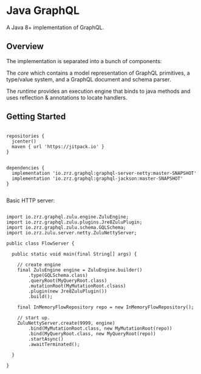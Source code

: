 # Java GraphQL

A Java 8+ implementation of GraphQL.

## Overview

The implementation is separated into a bunch of components:

The *core* which contains a model representation of GraphQL primitives, a type/value system, and a GraphQL document and schema parser. 

The *runtime* provides an execution engine that binds to java methods and uses reflection & annotations to locate handlers. 

## Getting Started

```

repositories {
  jcenter()
  maven { url 'https://jitpack.io' }
}


dependencies {
  implementation 'io.zrz.graphql:graphql-server-netty:master-SNAPSHOT'
  implementation 'io.zrz.graphql:graphql-jackson:master-SNAPSHOT'
}
  
```

Basic HTTP server:


```

import io.zrz.graphql.zulu.engine.ZuluEngine;
import io.zrz.graphql.zulu.plugins.Jre8ZuluPlugin;
import io.zrz.graphql.zulu.schema.GQLSchema;
import io.zrz.zulu.server.netty.ZuluNettyServer;

public class FlowServer {

  public static void main(final String[] args) {

    // create engine
    final ZuluEngine engine = ZuluEngine.builder()
        .type(GQLSchema.class)
        .queryRoot(MyQueryRoot.class)
        .mutationRoot(MyMutationRoot.clsass)
        .plugin(new Jre8ZuluPlugin())
        .build();

    final InMemoryFlowRepository repo = new InMemoryFlowRepository();

    // start up.
    ZuluNettyServer.create(9999, engine)
        .bind(MyMutationRoot.class, new MyMutationRoot(repo))
        .bind(MyQueryRoot.class, new MyQueryRoot(repo))
        .startAsync()
        .awaitTerminated();

  }

}
```
